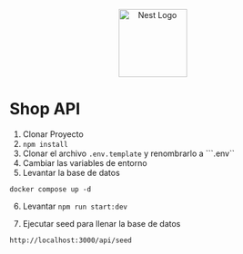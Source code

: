 <p align="center">
  <a href="http://nestjs.com/" target="blank"><img src="https://nestjs.com/img/logo-small.svg" width="120" alt="Nest Logo" /></a>
</p>

# Shop API

1. Clonar Proyecto
2. ``npm install``
3. Clonar el archivo ```.env.template``` y renombrarlo a ```.env``
4. Cambiar las variables de entorno
5. Levantar la base de datos
``` 
docker compose up -d 
```
6. Levantar ```npm run start:dev```

7. Ejecutar seed para llenar la base de datos
``` 
http://localhost:3000/api/seed
```

